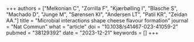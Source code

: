 +++
authors = ["Melkonian C", "Zorrilla F", "Kjærbølling I", "Blasche S", "Machado D", "Junge M", "Sørensen KI", "Andersen LT", "Patil KR", "Zeidan AA."]
title = "Microbial interactions shape cheese flavour formation"
journal = "Nat Commun"
what = "article"
doi = "10.1038/s41467-023-41059-2"
pubmed = "38129392"
date = "2023-12-21"
keywords = []
+++

